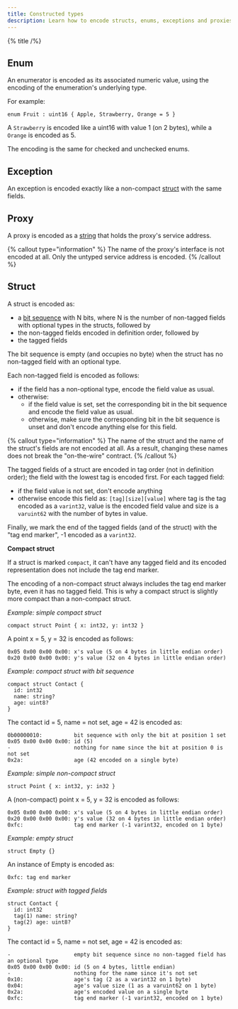 ```yaml
---
title: Constructed types
description: Learn how to encode structs, enums, exceptions and proxies with Slice.
---
```


{% title /%}

## Enum

An enumerator is encoded as its associated numeric value, using the encoding of the enumeration's underlying type.

For example:
```slice
enum Fruit : uint16 { Apple, Strawberry, Orange = 5 }
```

A `Strawberry` is encoded like a uint16 with value 1 (on 2 bytes), while a `Orange` is encoded as 5.

The encoding is the same for checked and unchecked enums.

## Exception

An exception is encoded exactly like a non-compact [struct](#struct) with the same fields.

## Proxy

A proxy is encoded as a [string](#string) that holds the proxy's service address.

{% callout type="information" %}
The name of the proxy's interface is not encoded at all. Only the untyped service address is encoded.
{% /callout %}

## Struct

A struct is encoded as:
- a [bit sequence](encoding-only-constructs-slice2#bit-sequence) with N bits, where N is the number of non-tagged
fields with optional types in the structs, followed by
- the non-tagged fields encoded in definition order, followed by
- the tagged fields

The bit sequence is empty (and occupies no byte) when the struct has no non-tagged field with an optional type.

Each non-tagged field is encoded as follows:
- if the field has a non-optional type, encode the field value as usual.
- otherwise:
    - if the field value is set, set the corresponding bit in the bit sequence and encode the field value as usual.
    - otherwise, make sure the corresponding bit in the bit sequence is unset and don't encode anything else for this
      field.

{% callout type="information" %}
The name of the struct and the name of the struct's fields are not encoded at all. As a result, changing these names
does not break the "on-the-wire" contract.
{% /callout %}

The tagged fields of a struct are encoded in tag order (not in definition order); the field with the lowest tag is
encoded first. For each tagged field:
- if the field value is not set, don't encode anything
- otherwise encode this field as: `[tag][size][value]` where tag is the tag encoded as a `varint32`, value is the
encoded field value and size is a `varuint62` with the number of bytes in value.

Finally, we mark the end of the tagged fields (and of the struct) with the "tag end marker", -1 encoded as a `varint32`.

**Compact struct**

If a struct is marked `compact`, it can't have any tagged field and its encoded representation does not include the tag
end marker.

The encoding of a non-compact struct always includes the tag end marker byte, even it has no tagged field. This
is why a compact struct is slightly more compact than a non-compact struct.

_Example: simple compact struct_

```slice
compact struct Point { x: int32, y: int32 }
```

A point x = 5, y = 32 is encoded as follows:
```
0x05 0x00 0x00 0x00: x's value (5 on 4 bytes in little endian order)
0x20 0x00 0x00 0x00: y's value (32 on 4 bytes in little endian order)
```

_Example: compact struct with bit sequence_
```
compact struct Contact {
  id: int32
  name: string?
  age: uint8?
}
```

The contact id = 5, name = not set, age = 42 is encoded as:
```
0b00000010:          bit sequence with only the bit at position 1 set
0x05 0x00 0x00 0x00: id (5)
-                    nothing for name since the bit at position 0 is not set
0x2a:                age (42 encoded on a single byte)
```

_Example: simple non-compact struct_

```slice
struct Point { x: int32, y: in32 }
```

A (non-compact) point x = 5, y = 32 is encoded as follows:
```
0x05 0x00 0x00 0x00: x's value (5 on 4 bytes in little endian order)
0x20 0x00 0x00 0x00: y's value (32 on 4 bytes in little endian order)
0xfc:                tag end marker (-1 varint32, encoded on 1 byte)
```

_Example: empty struct_

```slice
struct Empty {}
```

An instance of Empty is encoded as:
```
0xfc: tag end marker
```

_Example: struct with tagged fields_

```slice
struct Contact {
  id: int32
  tag(1) name: string?
  tag(2) age: uint8?
}
```

The contact id = 5, name = not set, age = 42 is encoded as:
```
-                    empty bit sequence since no non-tagged field has an optional type
0x05 0x00 0x00 0x00: id (5 on 4 bytes, little endian)
-                    nothing for the name since it's not set
0x10:                age's tag (2 as a varint32 on 1 byte)
0x04:                age's value size (1 as a varuint62 on 1 byte)
0x2a:                age's encoded value on a single byte
0xfc:                tag end marker (-1 varint32, encoded on 1 byte)
```
